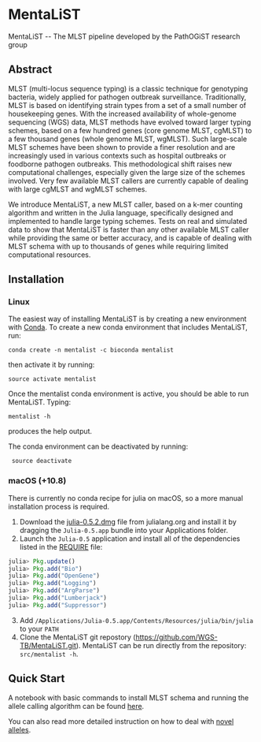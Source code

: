 # MentaLiST

MentaLiST -- The MLST pipeline developed by the PathOGiST research group

## Abstract

MLST (multi-locus sequence typing) is a classic technique for genotyping
bacteria, widely applied for pathogen outbreak surveillance. Traditionally,
MLST is based on identifying strain types from a set of a small number of
housekeeping genes. With the increased availability of whole-genome sequencing
(WGS) data, MLST methods have evolved toward larger typing schemes, based on a
few hundred genes (core genome MLST, cgMLST) to a few thousand genes (whole
genome MLST, wgMLST). Such large-scale MLST schemes have been shown to provide
a finer resolution and are increasingly used in various contexts such as
hospital outbreaks or foodborne pathogen outbreaks. This methodological shift
raises new computational challenges, especially given the large size of the
schemes involved. Very few available MLST callers are currently capable of
dealing with large cgMLST and wgMLST schemes.

We introduce MentaLiST, a new MLST caller, based on a k-mer counting algorithm and written in the Julia language, specifically designed and implemented to handle large typing schemes. Tests on real and simulated data to show that MentaLiST is faster than any other available MLST caller while providing the same or better accuracy, and is capable of dealing with MLST schema with up to thousands of genes while requiring limited computational resources. 

## Installation

### Linux

The easiest way of installing MentaLiST is by creating a new environment with [Conda](https://conda.io/docs/). To create a new conda environment that includes MentaLiST, run:
```
conda create -n mentalist -c bioconda mentalist
```

then activate it by running:
```
source activate mentalist
```

Once the mentalist conda environment is active, you should be able to run MentaLiST. Typing:
```
mentalist -h 
```
produces the help output. 

The conda environment can be deactivated by running:
```
 source deactivate 
```
### macOS (+10.8)

There is currently no conda recipe for julia on macOS, so a more manual installation process is required.

1. Download the [julia-0.5.2.dmg](https://julialang-s3.julialang.org/bin/mac/x64/0.5/julia-0.5.2-mac64.dmg) file from julialang.org and install it by dragging the `Julia-0.5.app` bundle into your Applications folder.
2. Launch the `Julia-0.5` application and install all of the dependencies listed in the [REQUIRE](REQUIRE) file:

```julia
julia> Pkg.update()
julia> Pkg.add("Bio")
julia> Pkg.add("OpenGene")
julia> Pkg.add("Logging")
julia> Pkg.add("ArgParse")
julia> Pkg.add("Lumberjack")
julia> Pkg.add("Suppressor")
```
3. Add `/Applications/Julia-0.5.app/Contents/Resources/julia/bin/julia` to your `PATH` 
4. Clone the MentaLiST git repostory (https://github.com/WGS-TB/MentaLiST.git). MentaLiST can be run directly from the repository: `src/mentalist -h`.

## Quick Start

A notebook with basic commands to install MLST schema and running the allele calling algorithm can be found [here](docs/Basic%20Usage.ipynb).

You can also read more detailed instruction on how to deal with [novel alleles](docs/Novel%20allele%20detection%20with%20MentaLiST.ipynb).
